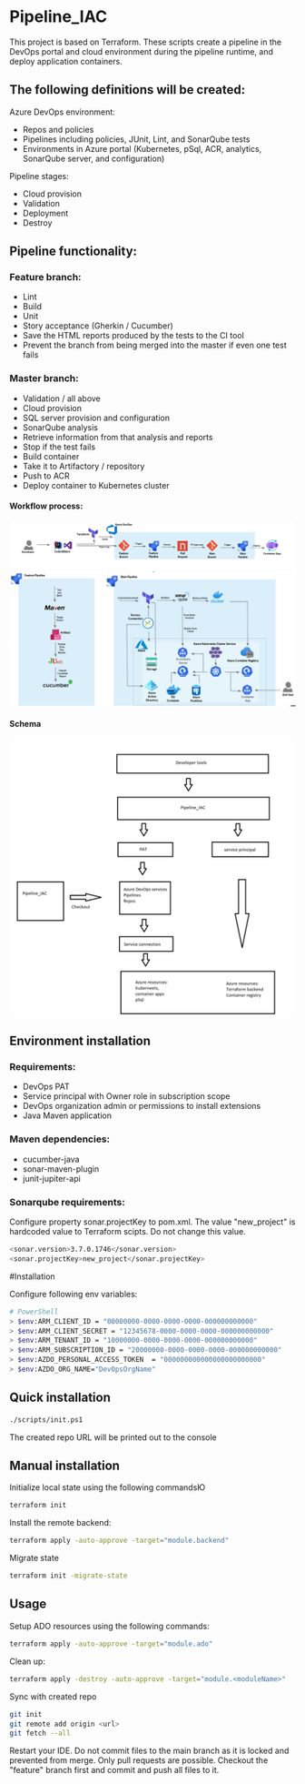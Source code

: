 
# Pipeline_IAC

This project is based on Terraform. These scripts create a pipeline in the DevOps portal and cloud environment during the pipeline runtime, and deploy application containers.

## The following definitions will be created:

Azure DevOps environment:

- Repos and policies
- Pipelines including policies, JUnit, Lint, and SonarQube tests
- Environments in Azure portal (Kubernetes, pSql, ACR, analytics, SonarQube server, and configuration)

 Pipeline stages: 
- Cloud provision
- Validation
- Deployment
- Destroy

## Pipeline functionality:

### Feature branch:

- Lint
- Build
- Unit
- Story acceptance (Gherkin / Cucumber)
- Save the HTML reports produced by the tests to the CI tool
- Prevent the branch from being merged into the master if even one test fails

### Master branch:
- Validation / all above
- Cloud provision
- SQL server provision and configuration
- SonarQube analysis
- Retrieve information from that analysis and reports
- Stop if the test fails
- Build container
- Take it to Artifactory / repository
- Push to ACR
- Deploy container to Kubernetes cluster

#### Workflow process:
![img_1.png](img_1.png)
![img.png](img.png)



#### Schema
![img_2.png](img_2.png)
## Environment installation



### Requirements:

- DevOps PAT
- Service principal with Owner role in subscription scope
- DevOps organization admin or permissions to install extensions
- Java Maven application

### Maven dependencies: 
- cucumber-java
- sonar-maven-plugin
- junit-jupiter-api


### Sonarqube requirements:

Configure property sonar.projectKey to pom.xml.
The value "new_project" is hardcoded value to Terraform scipts. Do not change this value.
```bash 
<sonar.version>3.7.0.1746</sonar.version>
<sonar.projectKey>new_project</sonar.projectKey>
``` 
#Installation

Configure following env variables:
```bash 
# PowerShell
> $env:ARM_CLIENT_ID = "00000000-0000-0000-0000-000000000000"
> $env:ARM_CLIENT_SECRET = "12345678-0000-0000-0000-000000000000"
> $env:ARM_TENANT_ID = "10000000-0000-0000-0000-000000000000"
> $env:ARM_SUBSCRIPTION_ID = "20000000-0000-0000-0000-000000000000"
> $env:AZDO_PERSONAL_ACCESS_TOKEN  = "000000000000000000000000"
> $env:AZDO_ORG_NAME="DevOpsOrgName"

``` 

## Quick installation

```bash 
./scripts/init.ps1
``` 

The created repo URL will be printed out to the console

## Manual installation

Initialize local state using the following commandsЮ

```bash 
terraform init
``` 
Install the remote backend:
```bash 
terraform apply -auto-approve -target="module.backend"
```
Migrate state
```bash 
terraform init -migrate-state 
```


## Usage

Setup ADO resources using the following commands:
```bash 
terraform apply -auto-approve -target="module.ado"   
```

Clean up:
```bash
terraform apply -destroy -auto-approve -target="module.<moduleName>"   
```

Sync with created repo

```bash 
git init
git remote add origin <url>
git fetch --all
```
Restart your IDE. Do not commit files to the main branch as it is locked and prevented from merge. Only pull requests are possible. Checkout the "feature" branch first and commit and push all files to it.

